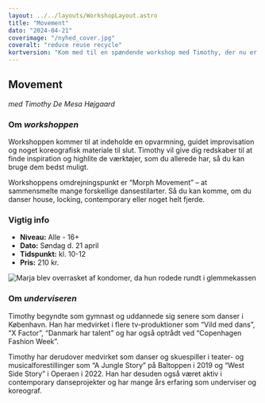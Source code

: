 ```yaml
---
layout: ../../layouts/WorkshopLayout.astro
title: "Movement"
dato: "2024-04-21"
coverimage: "/nyhed_cover.jpg"
coveralt: "reduce reuse recycle"
kortversion: "Kom med til en spændende workshop med Timothy, der nu er aktuel i forestillingen “Askepot the musical”. Workshoppens omdrejningspunkt er “Morph Movement” der sammensmelter mange stilarter og giver ..."
---
```

## Movement
*med Timothy De Mesa Højgaard*

### Om *workshoppen*
Workshoppen kommer til at indeholde en  opvarmning, guidet improvisation og noget koreografisk materiale til  slut. Timothy vil give dig redskaber til at finde inspiration og  highlite de værktøjer, som du allerede har, så du kan bruge dem bedst  muligt.

Workshoppens omdrejningspunkt er “Morph  Movement” – at sammensmelte mange forskellige dansestilarter. Så du kan  komme, om du danser house, locking, contemporary eller noget helt  fjerde.

### Vigtig info

- **Niveau:** Alle - 16+
- **Dato:** Søndag d. 21 april
- **Tidspunkt:** kl. 10-12
- **Pris:** 210 kr.

![Marja blev overrasket af kondomer, da hun rodede rundt i glemmekassen](/overrasket.jpg)

### Om *underviseren*
Timothy  begyndte som gymnast og uddannede sig senere som danser i København. Han  har medvirket i flere tv-produktioner som “Vild med dans”, “X Factor”,  “Danmark har talent” og har også optrådt ved “Copenhagen Fashion Week”.  

Timothy har derudover medvirket som danser og skuespiller i teater- og  musicalforestillinger som “A Jungle Story” på Baltoppen i 2019 og “West  Side Story” i Operaen i 2022. Han har desuden også været aktiv i  contemporary danseprojekter og har mange års erfaring som underviser og  koreograf.